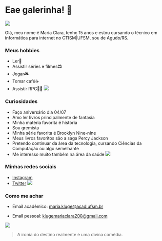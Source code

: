 # Eae galerinha! 👋

![](http://pa1.narvii.com/6767/723fb59181b6fe8e6c0bd07de086e385b9c20d2c_00.gif)

Olá, meu nome é Maria Clara, tenho 15 anos e estou cursando o técnico em informática para internet no CTISM|UFSM, sou de Agudo/RS.

### Meus hobbies
* Ler📕
* Assistir séries e filmes📺
* Jogar🎮
* Tomar café☕
* Assistir RPG🌹👀
![](https://img.wattpad.com/64202a991350b7df39a916a396dfaf2f3d1c1fbd/68747470733a2f2f73332e616d617a6f6e6177732e636f6d2f776174747061642d6d656469612d736572766963652f53746f7279496d6167652f6b53647044616e564d362d3852673d3d2d3636373632393538322e313537623566633663316434313964383430323734343837353836352e676966)
### Curiosidades
* Faço aniversário dia 04/07
* Amo ler livros principalmente de fantasia
* Minha matéria favorita é história
* Sou gremista
* Minha série favorita é Brooklyn Nine-nine
* Meus livros favoritos são a saga Percy Jackson
* Pretendo continuar da área da tecnologia, cursando Ciências da Computação ou algo semelhante
* Me interesso muito também na área da saúde
![](https://img.wattpad.com/64202a991350b7df39a916a396dfaf2f3d1c1fbd/68747470733a2f2f73332e616d617a6f6e6177732e636f6d2f776174747061642d6d656469612d736572766963652f53746f7279496d6167652f6b53647044616e564d362d3852673d3d2d3636373632393538322e313537623566633663316434313964383430323734343837353836352e676966)
### Minhas redes sociais
* [Instagram](https://www.instagram.com/klugee.mc/)
* [Twitter](https://twitter.com/klugeemc)
![](https://img.wattpad.com/64202a991350b7df39a916a396dfaf2f3d1c1fbd/68747470733a2f2f73332e616d617a6f6e6177732e636f6d2f776174747061642d6d656469612d736572766963652f53746f7279496d6167652f6b53647044616e564d362d3852673d3d2d3636373632393538322e313537623566633663316434313964383430323734343837353836352e676966)
### Como me achar
* Email acadêmico: maria.kluge@acad.ufsm.br

* Email pessoal: klugemariaclara200@gmail.com

![](https://www.memecreator.org/static/images/memes/4491576.jpg)

> A ironia do destino realmente é uma divina comédia.